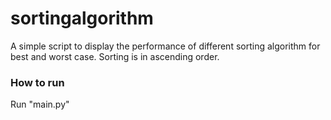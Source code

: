 # sortingalgorithm
A simple script to display the performance of different sorting algorithm for best and worst case. Sorting is in ascending order.

### How to run
Run "main.py"
